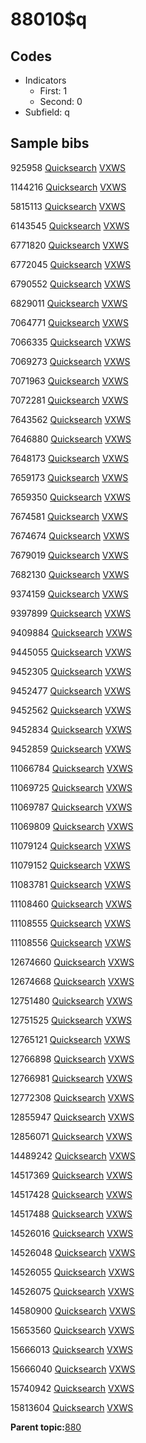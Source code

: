 # 88010$q

## Codes

-   Indicators
    -   First: 1
    -   Second: 0
-   Subfield: q

## Sample bibs

925958 [Quicksearch](https://search.library.yale.edu/catalog/925958) [VXWS](http://prodorbis.library.yale.edu:7014/vxws/GetHoldingsService?bibId=925958)

1144216 [Quicksearch](https://search.library.yale.edu/catalog/1144216) [VXWS](http://prodorbis.library.yale.edu:7014/vxws/GetHoldingsService?bibId=1144216)

5815113 [Quicksearch](https://search.library.yale.edu/catalog/5815113) [VXWS](http://prodorbis.library.yale.edu:7014/vxws/GetHoldingsService?bibId=5815113)

6143545 [Quicksearch](https://search.library.yale.edu/catalog/6143545) [VXWS](http://prodorbis.library.yale.edu:7014/vxws/GetHoldingsService?bibId=6143545)

6771820 [Quicksearch](https://search.library.yale.edu/catalog/6771820) [VXWS](http://prodorbis.library.yale.edu:7014/vxws/GetHoldingsService?bibId=6771820)

6772045 [Quicksearch](https://search.library.yale.edu/catalog/6772045) [VXWS](http://prodorbis.library.yale.edu:7014/vxws/GetHoldingsService?bibId=6772045)

6790552 [Quicksearch](https://search.library.yale.edu/catalog/6790552) [VXWS](http://prodorbis.library.yale.edu:7014/vxws/GetHoldingsService?bibId=6790552)

6829011 [Quicksearch](https://search.library.yale.edu/catalog/6829011) [VXWS](http://prodorbis.library.yale.edu:7014/vxws/GetHoldingsService?bibId=6829011)

7064771 [Quicksearch](https://search.library.yale.edu/catalog/7064771) [VXWS](http://prodorbis.library.yale.edu:7014/vxws/GetHoldingsService?bibId=7064771)

7066335 [Quicksearch](https://search.library.yale.edu/catalog/7066335) [VXWS](http://prodorbis.library.yale.edu:7014/vxws/GetHoldingsService?bibId=7066335)

7069273 [Quicksearch](https://search.library.yale.edu/catalog/7069273) [VXWS](http://prodorbis.library.yale.edu:7014/vxws/GetHoldingsService?bibId=7069273)

7071963 [Quicksearch](https://search.library.yale.edu/catalog/7071963) [VXWS](http://prodorbis.library.yale.edu:7014/vxws/GetHoldingsService?bibId=7071963)

7072281 [Quicksearch](https://search.library.yale.edu/catalog/7072281) [VXWS](http://prodorbis.library.yale.edu:7014/vxws/GetHoldingsService?bibId=7072281)

7643562 [Quicksearch](https://search.library.yale.edu/catalog/7643562) [VXWS](http://prodorbis.library.yale.edu:7014/vxws/GetHoldingsService?bibId=7643562)

7646880 [Quicksearch](https://search.library.yale.edu/catalog/7646880) [VXWS](http://prodorbis.library.yale.edu:7014/vxws/GetHoldingsService?bibId=7646880)

7648173 [Quicksearch](https://search.library.yale.edu/catalog/7648173) [VXWS](http://prodorbis.library.yale.edu:7014/vxws/GetHoldingsService?bibId=7648173)

7659173 [Quicksearch](https://search.library.yale.edu/catalog/7659173) [VXWS](http://prodorbis.library.yale.edu:7014/vxws/GetHoldingsService?bibId=7659173)

7659350 [Quicksearch](https://search.library.yale.edu/catalog/7659350) [VXWS](http://prodorbis.library.yale.edu:7014/vxws/GetHoldingsService?bibId=7659350)

7674581 [Quicksearch](https://search.library.yale.edu/catalog/7674581) [VXWS](http://prodorbis.library.yale.edu:7014/vxws/GetHoldingsService?bibId=7674581)

7674674 [Quicksearch](https://search.library.yale.edu/catalog/7674674) [VXWS](http://prodorbis.library.yale.edu:7014/vxws/GetHoldingsService?bibId=7674674)

7679019 [Quicksearch](https://search.library.yale.edu/catalog/7679019) [VXWS](http://prodorbis.library.yale.edu:7014/vxws/GetHoldingsService?bibId=7679019)

7682130 [Quicksearch](https://search.library.yale.edu/catalog/7682130) [VXWS](http://prodorbis.library.yale.edu:7014/vxws/GetHoldingsService?bibId=7682130)

9374159 [Quicksearch](https://search.library.yale.edu/catalog/9374159) [VXWS](http://prodorbis.library.yale.edu:7014/vxws/GetHoldingsService?bibId=9374159)

9397899 [Quicksearch](https://search.library.yale.edu/catalog/9397899) [VXWS](http://prodorbis.library.yale.edu:7014/vxws/GetHoldingsService?bibId=9397899)

9409884 [Quicksearch](https://search.library.yale.edu/catalog/9409884) [VXWS](http://prodorbis.library.yale.edu:7014/vxws/GetHoldingsService?bibId=9409884)

9445055 [Quicksearch](https://search.library.yale.edu/catalog/9445055) [VXWS](http://prodorbis.library.yale.edu:7014/vxws/GetHoldingsService?bibId=9445055)

9452305 [Quicksearch](https://search.library.yale.edu/catalog/9452305) [VXWS](http://prodorbis.library.yale.edu:7014/vxws/GetHoldingsService?bibId=9452305)

9452477 [Quicksearch](https://search.library.yale.edu/catalog/9452477) [VXWS](http://prodorbis.library.yale.edu:7014/vxws/GetHoldingsService?bibId=9452477)

9452562 [Quicksearch](https://search.library.yale.edu/catalog/9452562) [VXWS](http://prodorbis.library.yale.edu:7014/vxws/GetHoldingsService?bibId=9452562)

9452834 [Quicksearch](https://search.library.yale.edu/catalog/9452834) [VXWS](http://prodorbis.library.yale.edu:7014/vxws/GetHoldingsService?bibId=9452834)

9452859 [Quicksearch](https://search.library.yale.edu/catalog/9452859) [VXWS](http://prodorbis.library.yale.edu:7014/vxws/GetHoldingsService?bibId=9452859)

11066784 [Quicksearch](https://search.library.yale.edu/catalog/11066784) [VXWS](http://prodorbis.library.yale.edu:7014/vxws/GetHoldingsService?bibId=11066784)

11069725 [Quicksearch](https://search.library.yale.edu/catalog/11069725) [VXWS](http://prodorbis.library.yale.edu:7014/vxws/GetHoldingsService?bibId=11069725)

11069787 [Quicksearch](https://search.library.yale.edu/catalog/11069787) [VXWS](http://prodorbis.library.yale.edu:7014/vxws/GetHoldingsService?bibId=11069787)

11069809 [Quicksearch](https://search.library.yale.edu/catalog/11069809) [VXWS](http://prodorbis.library.yale.edu:7014/vxws/GetHoldingsService?bibId=11069809)

11079124 [Quicksearch](https://search.library.yale.edu/catalog/11079124) [VXWS](http://prodorbis.library.yale.edu:7014/vxws/GetHoldingsService?bibId=11079124)

11079152 [Quicksearch](https://search.library.yale.edu/catalog/11079152) [VXWS](http://prodorbis.library.yale.edu:7014/vxws/GetHoldingsService?bibId=11079152)

11083781 [Quicksearch](https://search.library.yale.edu/catalog/11083781) [VXWS](http://prodorbis.library.yale.edu:7014/vxws/GetHoldingsService?bibId=11083781)

11108460 [Quicksearch](https://search.library.yale.edu/catalog/11108460) [VXWS](http://prodorbis.library.yale.edu:7014/vxws/GetHoldingsService?bibId=11108460)

11108555 [Quicksearch](https://search.library.yale.edu/catalog/11108555) [VXWS](http://prodorbis.library.yale.edu:7014/vxws/GetHoldingsService?bibId=11108555)

11108556 [Quicksearch](https://search.library.yale.edu/catalog/11108556) [VXWS](http://prodorbis.library.yale.edu:7014/vxws/GetHoldingsService?bibId=11108556)

12674660 [Quicksearch](https://search.library.yale.edu/catalog/12674660) [VXWS](http://prodorbis.library.yale.edu:7014/vxws/GetHoldingsService?bibId=12674660)

12674668 [Quicksearch](https://search.library.yale.edu/catalog/12674668) [VXWS](http://prodorbis.library.yale.edu:7014/vxws/GetHoldingsService?bibId=12674668)

12751480 [Quicksearch](https://search.library.yale.edu/catalog/12751480) [VXWS](http://prodorbis.library.yale.edu:7014/vxws/GetHoldingsService?bibId=12751480)

12751525 [Quicksearch](https://search.library.yale.edu/catalog/12751525) [VXWS](http://prodorbis.library.yale.edu:7014/vxws/GetHoldingsService?bibId=12751525)

12765121 [Quicksearch](https://search.library.yale.edu/catalog/12765121) [VXWS](http://prodorbis.library.yale.edu:7014/vxws/GetHoldingsService?bibId=12765121)

12766898 [Quicksearch](https://search.library.yale.edu/catalog/12766898) [VXWS](http://prodorbis.library.yale.edu:7014/vxws/GetHoldingsService?bibId=12766898)

12766981 [Quicksearch](https://search.library.yale.edu/catalog/12766981) [VXWS](http://prodorbis.library.yale.edu:7014/vxws/GetHoldingsService?bibId=12766981)

12772308 [Quicksearch](https://search.library.yale.edu/catalog/12772308) [VXWS](http://prodorbis.library.yale.edu:7014/vxws/GetHoldingsService?bibId=12772308)

12855947 [Quicksearch](https://search.library.yale.edu/catalog/12855947) [VXWS](http://prodorbis.library.yale.edu:7014/vxws/GetHoldingsService?bibId=12855947)

12856071 [Quicksearch](https://search.library.yale.edu/catalog/12856071) [VXWS](http://prodorbis.library.yale.edu:7014/vxws/GetHoldingsService?bibId=12856071)

14489242 [Quicksearch](https://search.library.yale.edu/catalog/14489242) [VXWS](http://prodorbis.library.yale.edu:7014/vxws/GetHoldingsService?bibId=14489242)

14517369 [Quicksearch](https://search.library.yale.edu/catalog/14517369) [VXWS](http://prodorbis.library.yale.edu:7014/vxws/GetHoldingsService?bibId=14517369)

14517428 [Quicksearch](https://search.library.yale.edu/catalog/14517428) [VXWS](http://prodorbis.library.yale.edu:7014/vxws/GetHoldingsService?bibId=14517428)

14517488 [Quicksearch](https://search.library.yale.edu/catalog/14517488) [VXWS](http://prodorbis.library.yale.edu:7014/vxws/GetHoldingsService?bibId=14517488)

14526016 [Quicksearch](https://search.library.yale.edu/catalog/14526016) [VXWS](http://prodorbis.library.yale.edu:7014/vxws/GetHoldingsService?bibId=14526016)

14526048 [Quicksearch](https://search.library.yale.edu/catalog/14526048) [VXWS](http://prodorbis.library.yale.edu:7014/vxws/GetHoldingsService?bibId=14526048)

14526055 [Quicksearch](https://search.library.yale.edu/catalog/14526055) [VXWS](http://prodorbis.library.yale.edu:7014/vxws/GetHoldingsService?bibId=14526055)

14526075 [Quicksearch](https://search.library.yale.edu/catalog/14526075) [VXWS](http://prodorbis.library.yale.edu:7014/vxws/GetHoldingsService?bibId=14526075)

14580900 [Quicksearch](https://search.library.yale.edu/catalog/14580900) [VXWS](http://prodorbis.library.yale.edu:7014/vxws/GetHoldingsService?bibId=14580900)

15653560 [Quicksearch](https://search.library.yale.edu/catalog/15653560) [VXWS](http://prodorbis.library.yale.edu:7014/vxws/GetHoldingsService?bibId=15653560)

15666013 [Quicksearch](https://search.library.yale.edu/catalog/15666013) [VXWS](http://prodorbis.library.yale.edu:7014/vxws/GetHoldingsService?bibId=15666013)

15666040 [Quicksearch](https://search.library.yale.edu/catalog/15666040) [VXWS](http://prodorbis.library.yale.edu:7014/vxws/GetHoldingsService?bibId=15666040)

15740942 [Quicksearch](https://search.library.yale.edu/catalog/15740942) [VXWS](http://prodorbis.library.yale.edu:7014/vxws/GetHoldingsService?bibId=15740942)

15813604 [Quicksearch](https://search.library.yale.edu/catalog/15813604) [VXWS](http://prodorbis.library.yale.edu:7014/vxws/GetHoldingsService?bibId=15813604)

**Parent topic:**[880](../../tags/880/880.md)

